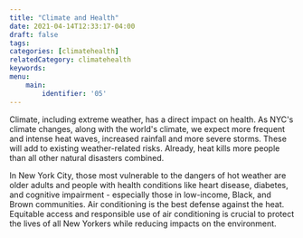 ```yaml
---
title: "Climate and Health"
date: 2021-04-14T12:33:17-04:00
draft: false
tags: 
categories: [climatehealth]
relatedCategory: climatehealth
keywords: 
menu:
    main:
        identifier: '05'
---
```


Climate, including extreme weather, has a direct impact on health. As NYC's climate changes, along with the world's climate, we expect more frequent and intense heat waves, increased rainfall and more severe storms. These will add to existing weather-related risks. Already, heat kills more people than all other natural disasters combined.

In New York City, those most vulnerable to the dangers of hot weather are older adults and people with health conditions like heart disease, diabetes, and cognitive impairment - especially those in low-income, Black, and Brown communities. Air conditioning is the best defense against the heat. Equitable access and responsible use of air conditioning is crucial to protect the lives of all New Yorkers while reducing impacts on the environment.


